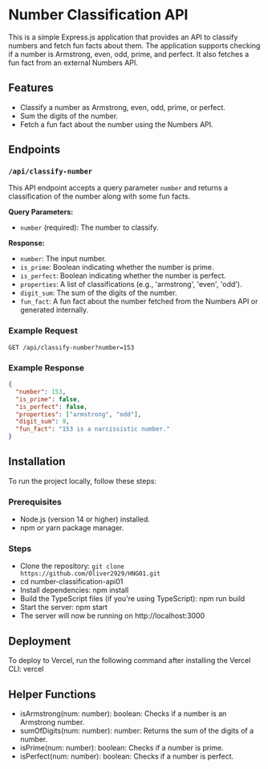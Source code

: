 # Number Classification API

This is a simple Express.js application that provides an API to classify numbers and fetch fun facts about them. The application supports checking if a number is Armstrong, even, odd, prime, and perfect. It also fetches a fun fact from an external Numbers API.

## Features

- Classify a number as Armstrong, even, odd, prime, or perfect.
- Sum the digits of the number.
- Fetch a fun fact about the number using the Numbers API.

## Endpoints

### `/api/classify-number`

This API endpoint accepts a query parameter `number` and returns a classification of the number along with some fun facts.

**Query Parameters:**

- `number` (required): The number to classify.

**Response:**

- `number`: The input number.
- `is_prime`: Boolean indicating whether the number is prime.
- `is_perfect`: Boolean indicating whether the number is perfect.
- `properties`: A list of classifications (e.g., 'armstrong', 'even', 'odd').
- `digit_sum`: The sum of the digits of the number.
- `fun_fact`: A fun fact about the number fetched from the Numbers API or generated internally.

### Example Request

```http
GET /api/classify-number?number=153
```

### Example Response

```json
{
  "number": 153,
  "is_prime": false,
  "is_perfect": false,
  "properties": ["armstrong", "odd"],
  "digit_sum": 9,
  "fun_fact": "153 is a narcissistic number."
}
```

## Installation

To run the project locally, follow these steps:

### Prerequisites

- Node.js (version 14 or higher) installed.
- npm or yarn package manager.

### Steps

- Clone the repository: `git clone https://github.com/Oliver2929/HNG01.git`
- cd number-classification-api01
- Install dependencies: npm install
- Build the TypeScript files (if you're using TypeScript): npm run build
- Start the server: npm start
- The server will now be running on http://localhost:3000

## Deployment

To deploy to Vercel, run the following command after installing the Vercel CLI: vercel

## Helper Functions

- isArmstrong(num: number): boolean: Checks if a number is an Armstrong number.
- sumOfDigits(num: number): number: Returns the sum of the digits of a number.
- isPrime(num: number): boolean: Checks if a number is prime.
- isPerfect(num: number): boolean: Checks if a number is perfect.
